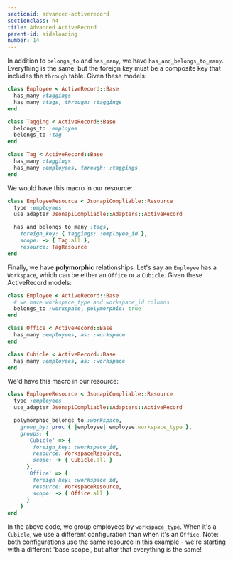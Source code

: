 ```yaml
---
sectionid: advanced-activerecord
sectionclass: h4
title: Advanced ActiveRecord
parent-id: sideloading
number: 14
---
```


In addition to `belongs_to` and `has_many`, we have
`has_and_belongs_to_many`. Everything is the same, but the foreign key
must be a composite key that includes the `through` table. Given these
models:

```ruby
class Employee < ActiveRecord::Base
  has_many :taggings
  has_many :tags, through: :taggings
end

class Tagging < ActiveRecord::Base
  belongs_to :employee
  belongs_to :tag
end

class Tag < ActiveRecord::Base
  has_many :taggings
  has_many :employees, through: :taggings
end
```

We would have this macro in our resource:

```ruby
class EmployeeResource < JsonapiCompliable::Resource
  type :employees
  use_adapter JsonapiCompliable::Adapters::ActiveRecord

  has_and_belongs_to_many :tags,
    foreign_key: { taggings: :employee_id },
    scope: -> { Tag.all },
    resource: TagResource
end
```

Finally, we have **polymorphic** relationships. Let's say an `Employee`
has a `Workspace`, which can be either an `Office` or a `Cubicle`. Given
these ActiveRecord models:

```ruby
class Employee < ActiveRecord::Base
  # we have workspace_type and workspace_id columns
  belongs_to :workspace, polymorphic: true
end

class Office < ActiveRecord::Base
  has_many :employees, as: :workspace
end

class Cubicle < ActiveRecord::Base
  has_many :employees, as: :workspace
end
```

We'd have this macro in our resource:

```ruby
class EmployeeResource < JsonapiCompliable::Resource
  type :employees
  use_adapter JsonapiCompliable::Adapters::ActiveRecord

  polymorphic_belongs_to :workspace,
    group_by: proc { |employee| employee.workspace_type },
    groups: {
      'Cubicle' => {
        foreign_key: :workspace_id,
        resource: WorkspaceResource,
        scope: -> { Cubicle.all }
      },
      'Office' => {
        foreign_key: :workspace_id,
        resource: WorkspaceResource,
        scope: -> { Office.all }
      }
    }
end
```

In the above code, we group employees by `workspace_type`. When it's a
`Cubicle`, we use a different configuration than when it's an `Office`.
Note: both configurations use the same resource in this example - we're
starting with a different 'base scope', but after that everything is the
same!
